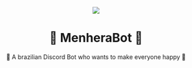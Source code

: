 <p align="center">
<img src="https://i.redd.it/e3crcw0hseq51.jpg">
</p>
<h1 align="center">💖 MenheraBot 💖</h1>

  <p align="center">
    🧉 A brazilian Discord Bot who wants to make everyone happy 🧉
    <!---I know that `br` is not the best way of do it, but i just think on that-->
    <br />
    <br />
    <br />
  </p>
